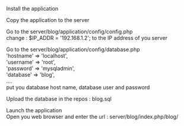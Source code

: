 Install the application<br>

Copy the application to the server<br>

Go to the server/blog/application/config/config.php <br>
  change : $IP_ADDR = '192.168.1.2'; to the IP address of you server <br>

Go to the server/blog/application/config/database.php <br>
  'hostname' => 'localhost',<br>
  'username' => 'root',<br>
  'password' => 'mysqladmin',<br>
  'database' => 'blog',<br>
  ....<br>
  put you database host name, database user and password<br>

Upload the database in the repos : blog.sql<br>



Launch the application <br>
  Open you web browser and enter the url : server/blog/index.php/blog/<br>
  
 
  
